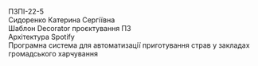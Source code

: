 ПЗПІ-22-5  
Сидоренко Катерина Сергіївна  
Шаблон Decorator проєктування ПЗ  
Архітектура Spotify  
Програмна система для автоматизації приготування страв у закладах громадського харчування  